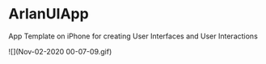 # ArlanUIApp
App Template on iPhone for creating User Interfaces and User Interactions

![](Nov-02-2020 00-07-09.gif)
